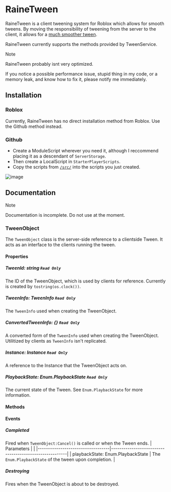 # RaineTween
RaineTween is a client tweening system for Roblox which allows for smooth tweens.
By moving the responsibility of tweening from the server to the client, it allows for a [much smoother tween](https://devforum.roblox.com/t/tweening-on-the-client/1472967/4).

RaineTween currently supports the methods provided by TweenService.

> [!NOTE]
> RaineTween probably isnt very optimized.
> 
> If you notice a possible performance issue, stupid thing in my code, or a memory leak, and know how to fix it, please notify me immediately.

## Installation

### Roblox
Currently, RaineTween has no direct installation method from Roblox. Use the Github method instead.

### Github
* Create a ModuleScript wherever you need it, although I reccommend placing it as a descendant of `ServerStorage`.
* Then create a LocalScript in `StarterPlayerScripts`.
* Copy the scripts from [`/src/`](https://github.com/raineyraine/RaineTween/tree/main/src) into the scripts you just created.

![image](https://github.com/user-attachments/assets/2a263c66-6c0c-4bfb-8f5b-802bea3f7872)

## Documentation
> [!NOTE]
> Documentation is incomplete. Do not use at the moment.

### TweenObject
The `TweenObject` class is the server-side reference to a clientside Tween. It acts as an interface to the clients running the tween.

#### Properties
##### TweenId: string `Read Only`
The ID of the TweenObject, which is used by clients for reference. Currently is created by `tostring(os.clock())`.

##### TweenInfo: TweenInfo `Read Only`
The `TweenInfo` used when creating the TweenObject.

##### ConvertedTweenInfo: {} `Read Only`
A converted form of the `TweenInfo` used when creating the TweenObject. Utilitized by clients as `TweenInfo` isn't replicated.

##### Instance: Instance `Read Only`
A reference to the Instance that the TweenObject acts on.

##### PlaybackState: Enum.PlaybackState `Read Only`
The current state of the Tween. See `Enum.PlaybackState` for more information.

#### Methods

#### Events
##### Completed
Fired when `TweenObject:Cancel()` is called or when the Tween ends.
| Parameters                        |                                                        |
|-----------------------------------|--------------------------------------------------------|
| playbackState: Enum.PlaybackState | The `Enum.PlaybackState` of the tween upon completion. |
##### Destroying
Fires when the TweenObject is about to be destroyed.

